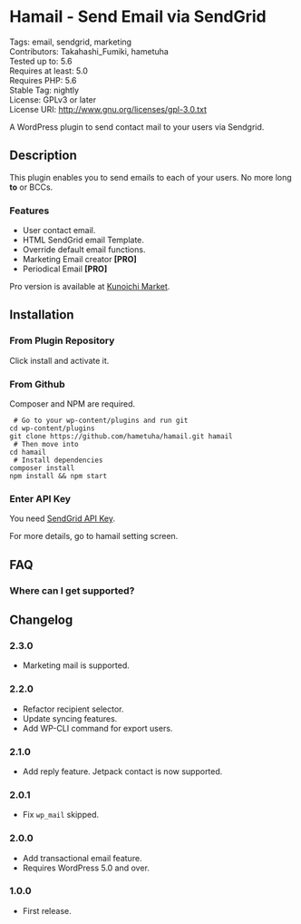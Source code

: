 # Hamail - Send Email via SendGrid

Tags: email, sendgrid, marketing  
Contributors: Takahashi_Fumiki, hametuha  
Tested up to: 5.6  
Requires at least: 5.0  
Requires PHP: 5.6  
Stable Tag: nightly  
License: GPLv3 or later  
License URI: http://www.gnu.org/licenses/gpl-3.0.txt

A WordPress plugin to send contact mail to your users via Sendgrid.

## Description

This plugin enables you to send emails to each of your users.
No more long **to** or BCCs.

### Features

- User contact email.
- HTML SendGrid email Template.
- Override default email functions.
- Marketing Email creator **[PRO]**
- Periodical Email **[PRO]**

Pro version is available at [Kunoichi Market](https://kunoichiwp.com/product/plugin/hamail-pro).

## Installation

### From Plugin Repository

Click install and activate it.

### From Github

Composer and NPM are required.

```
 # Go to your wp-content/plugins and run git
cd wp-content/plugins
git clone https://github.com/hametuha/hamail.git hamail
 # Then move into
cd hamail
 # Install dependencies
composer install
npm install && npm start
```

### Enter API Key

You need [SendGrid API Key](https://sendgrid.com/docs/Classroom/Send/How_Emails_Are_Sent/api_keys.html).

For more details, go to hamail setting screen.

## FAQ

### Where can I get supported?

<!-- only:pro>
Please Go to [Kunoichi Market](https://kunoichiwp.com/product/plugin/hamail-pro) to get supported.
</only:pro -->

<!-- only:light>
To get supported, please go to [Kunoichi Market](https://kunoichiwp.com/product/plugin/hamail-pro).
</only:light -->

## Changelog

### 2.3.0

* Marketing mail is supported.

### 2.2.0

* Refactor recipient selector.
* Update syncing features.
* Add WP-CLI command for export users.

### 2.1.0

* Add reply feature. Jetpack contact is now supported.

### 2.0.1

* Fix `wp_mail` skipped.

### 2.0.0

* Add transactional email feature.
* Requires WordPress 5.0 and over.

### 1.0.0

* First release.
